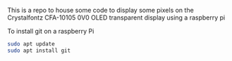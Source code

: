 This is a repo to house some code to display some pixels on the Crystalfontz CFA-10105 0V0 OLED transparent display using a raspberry pi


To install git on a raspberry Pi
```bash
sudo apt update
sudo apt install git
```